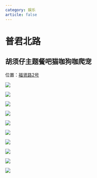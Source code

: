 ```yaml
---
category: 娱乐
article: false
---
```


# 普君北路

## 胡须仔主题餐吧猫咖狗咖爬宠

<span class="icon iconfont icon-locate"></span> 位置：<a href="https://ditu.amap.com/place/B0FFJD8RNC" target="_blank">福贤路2号</a>

![](https://img.sherry4869.com/blog/life/play/china/guangdong/foshan/cc/pjbl/hxz/img.jpg)

![](https://img.sherry4869.com/blog/life/play/china/guangdong/foshan/cc/pjbl/hxz/img_2.jpg)

![](https://img.sherry4869.com/blog/life/play/china/guangdong/foshan/cc/pjbl/hxz/img_3.jpg)

![](https://img.sherry4869.com/blog/life/play/china/guangdong/foshan/cc/pjbl/hxz/img_4.jpg)

![](https://img.sherry4869.com/blog/life/play/china/guangdong/foshan/cc/pjbl/hxz/img_5.jpg)

![](https://img.sherry4869.com/blog/life/play/china/guangdong/foshan/cc/pjbl/hxz/img_6.jpg)

![](https://img.sherry4869.com/blog/life/play/china/guangdong/foshan/cc/pjbl/hxz/img_7.jpg)

![](https://img.sherry4869.com/blog/life/play/china/guangdong/foshan/cc/pjbl/hxz/img_8.jpg)

![](https://img.sherry4869.com/blog/life/play/china/guangdong/foshan/cc/pjbl/hxz/img_9.jpg)

![](https://img.sherry4869.com/blog/life/play/china/guangdong/foshan/cc/pjbl/hxz/img_10.jpg)